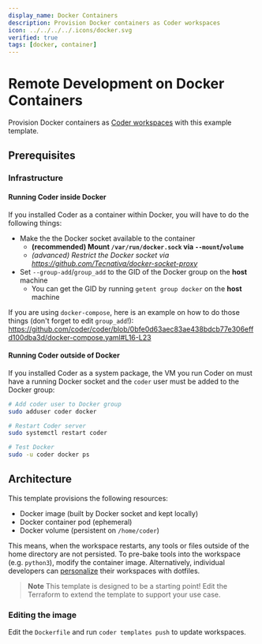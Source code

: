 ```yaml
---
display_name: Docker Containers
description: Provision Docker containers as Coder workspaces
icon: ../../../../.icons/docker.svg
verified: true
tags: [docker, container]
---
```


# Remote Development on Docker Containers

Provision Docker containers as [Coder workspaces](https://coder.com/docs/workspaces) with this example template.

<!-- TODO: Add screenshot -->

## Prerequisites

### Infrastructure

#### Running Coder inside Docker

If you installed Coder as a container within Docker, you will have to do the following things:

- Make the the Docker socket available to the container
  - **(recommended) Mount `/var/run/docker.sock` via `--mount`/`volume`**
  - _(advanced) Restrict the Docker socket via https://github.com/Tecnativa/docker-socket-proxy_
- Set `--group-add`/`group_add` to the GID of the Docker group on the **host** machine
  - You can get the GID by running `getent group docker` on the **host** machine

If you are using `docker-compose`, here is an example on how to do those things (don't forget to edit `group_add`!):
https://github.com/coder/coder/blob/0bfe0d63aec83ae438bdcb77e306effd100dba3d/docker-compose.yaml#L16-L23

#### Running Coder outside of Docker

If you installed Coder as a system package, the VM you run Coder on must have a running Docker socket and the `coder` user must be added to the Docker group:

```sh
# Add coder user to Docker group
sudo adduser coder docker

# Restart Coder server
sudo systemctl restart coder

# Test Docker
sudo -u coder docker ps
```

## Architecture

This template provisions the following resources:

- Docker image (built by Docker socket and kept locally)
- Docker container pod (ephemeral)
- Docker volume (persistent on `/home/coder`)

This means, when the workspace restarts, any tools or files outside of the home directory are not persisted. To pre-bake tools into the workspace (e.g. `python3`), modify the container image. Alternatively, individual developers can [personalize](https://coder.com/docs/dotfiles) their workspaces with dotfiles.

> **Note**
> This template is designed to be a starting point! Edit the Terraform to extend the template to support your use case.

### Editing the image

Edit the `Dockerfile` and run `coder templates push` to update workspaces.
